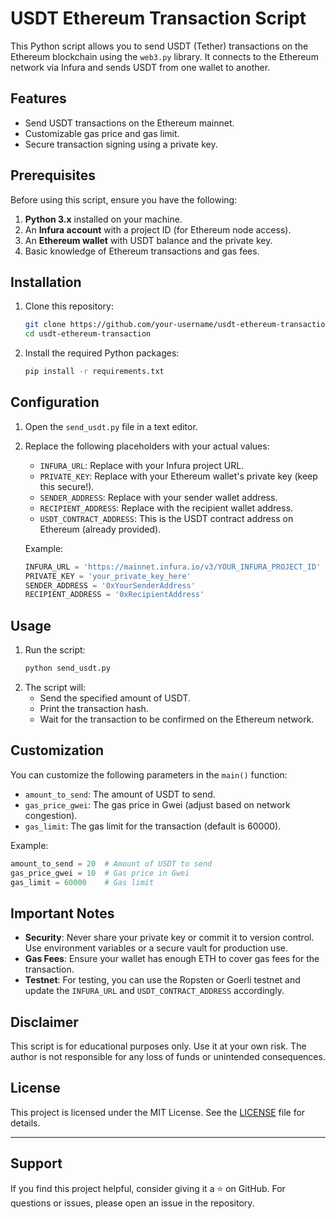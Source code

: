 # USDT Ethereum Transaction Script

This Python script allows you to send USDT (Tether) transactions on the Ethereum blockchain using the `web3.py` library. It connects to the Ethereum network via Infura and sends USDT from one wallet to another.

## Features
- Send USDT transactions on the Ethereum mainnet.
- Customizable gas price and gas limit.
- Secure transaction signing using a private key.

## Prerequisites
Before using this script, ensure you have the following:
1. **Python 3.x** installed on your machine.
2. An **Infura account** with a project ID (for Ethereum node access).
3. An **Ethereum wallet** with USDT balance and the private key.
4. Basic knowledge of Ethereum transactions and gas fees.

## Installation
1. Clone this repository:
   ```bash
   git clone https://github.com/your-username/usdt-ethereum-transaction.git
   cd usdt-ethereum-transaction
   ```
2. Install the required Python packages:
   ```bash
   pip install -r requirements.txt
   ```

## Configuration
1. Open the `send_usdt.py` file in a text editor.
2. Replace the following placeholders with your actual values:
   - `INFURA_URL`: Replace with your Infura project URL.
   - `PRIVATE_KEY`: Replace with your Ethereum wallet's private key (keep this secure!).
   - `SENDER_ADDRESS`: Replace with your sender wallet address.
   - `RECIPIENT_ADDRESS`: Replace with the recipient wallet address.
   - `USDT_CONTRACT_ADDRESS`: This is the USDT contract address on Ethereum (already provided).

   Example:
   ```python
   INFURA_URL = 'https://mainnet.infura.io/v3/YOUR_INFURA_PROJECT_ID'
   PRIVATE_KEY = 'your_private_key_here'
   SENDER_ADDRESS = '0xYourSenderAddress'
   RECIPIENT_ADDRESS = '0xRecipientAddress'
   ```

## Usage
1. Run the script:
   ```bash
   python send_usdt.py
   ```
2. The script will:
   - Send the specified amount of USDT.
   - Print the transaction hash.
   - Wait for the transaction to be confirmed on the Ethereum network.

## Customization
You can customize the following parameters in the `main()` function:
- `amount_to_send`: The amount of USDT to send.
- `gas_price_gwei`: The gas price in Gwei (adjust based on network congestion).
- `gas_limit`: The gas limit for the transaction (default is 60000).

Example:
```python
amount_to_send = 20  # Amount of USDT to send
gas_price_gwei = 10  # Gas price in Gwei
gas_limit = 60000    # Gas limit
```

## Important Notes
- **Security**: Never share your private key or commit it to version control. Use environment variables or a secure vault for production use.
- **Gas Fees**: Ensure your wallet has enough ETH to cover gas fees for the transaction.
- **Testnet**: For testing, you can use the Ropsten or Goerli testnet and update the `INFURA_URL` and `USDT_CONTRACT_ADDRESS` accordingly.

## Disclaimer
This script is for educational purposes only. Use it at your own risk. The author is not responsible for any loss of funds or unintended consequences.

## License
This project is licensed under the MIT License. See the [LICENSE](LICENSE) file for details.

---

## Support
If you find this project helpful, consider giving it a ⭐ on GitHub. For questions or issues, please open an issue in the repository.



